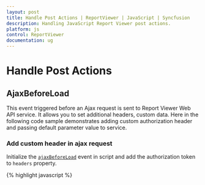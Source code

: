 ```yaml
---
layout: post
title: Handle Post Actions | ReportViewer | JavaScript | Syncfusion
description: Handling JavaScript Report Viewer post actions.  
platform: js
control: ReportViewer
documentation: ug
---
```


# Handle Post Actions
## AjaxBeforeLoad
This event triggered before an Ajax request is sent to Report Viewer Web API service. It allows you to set additional headers, custom data. Here in the following code sample demonstrates adding custom authorization header and passing default parameter value to service.

### Add custom header in ajax request
Initialize the [`ajaxBeforeLoad`](../api/ejreportviewer#events:ajaxbeforeload) event in script and add the authorization token to `headers` property.

{% highlight javascript %}
    <script type="text/javascript">
            $(function () {
                $("#container").ejReportViewer({
                    reportServiceUrl: "/api/ReportsApi",
                    reportPath: '~/App_Data/Sales Order Detail.rdl',
                    ajaxBeforeLoad: "onAjaxRequest",
                });
            });

            function onAjaxRequest(args) {
                args.headers.push({ Key: 'Authorization', Value: btoa('guest', 'demo@123') });
            }
    </script>
{% endhighlight %}

Get the custom header value from HttpContext header collection using the key name specified at client side.

{% highlight c# %}
        public object PostReportAction(Dictionary<string, object> jsonResult)
        {
            if (jsonResult != null)
            {
                authenticationHeader = HttpContext.Current.Request.Headers["Authorization"];

                //Perform your custom validation here
                if (authenticationHeader == "")
                {
                    return new Exception("Authentication failed!!!");
                }
            }

            return ReportHelper.ProcessReport(jsonResult, this);
        }
{% endhighlight %}

N> Perform your own action to validate the header values.

### Pass custom data in ajax request
Use the `data` property to set custom data to server in ajax request. Here in the below code sample, parameter values are passed to server side.

{% highlight javascript %}
    <script type="text/javascript">
            .....
            function onAjaxRequest(args) {
                args.headers.push({ Key: 'Authorization', Value: btoa('guest', 'demo@123') });

                //Passing custom parameter data to server
                args.data = [{ name: 'SalesOrderNumber', labels: ['SO50756'], values: ['SO50756'] }];
            }
    </script>
{% endhighlight %}

The custom data values are stored in `CustomData` header key, you can store it to local property. The following code sample stores parameter values, then values are set to report in `OnReportLoaded` method.

{% highlight c# %}
    public class ReportsApiController : ApiController, IReportController
    {
        public string DefaultParameter = null;
        string authenticationHeader;

        public object PostReportAction(Dictionary<string, object> jsonResult)
        {

            if (jsonResult != null)
            {
                if (jsonResult.ContainsKey("CustomData"))
                {
                    DefaultParam = jsonResult["CustomData"].ToString();
                }

                authenticationHeader = HttpContext.Current.Request.Headers["Authorization"];

                //Perform your custom validation here
                if (authenticationHeader == "")
                {
                    return new Exception("Authentication failed!!!");
                }
            }

            return ReportHelper.ProcessReport(jsonResult, this);
        }

        public void OnReportLoaded(ReportViewerOptions reportOption)
        {
            if (DefaultParameter != null)
            {
                reportOption.ReportModel.Parameters = JsonConvert.DeserializeObject<List<Syncfusion.Reports.EJ.ReportParameter>>( DefaultParameter);
            }
        }
    }
{% endhighlight %}

## AjaxSuccess
To perform custom action or show user defined message, when an ajax request was successful you can use the [`ajaxSuccess`](../api/ejreportviewer#events:ajaxsuccess) event.

{% highlight javascript %}
    <script type="text/javascript">
            $(function () {
                $("#container").ejReportViewer({
                    reportServiceUrl: "/api/ReportsApi",
                    reportPath: '~/App_Data/Sales Order Detail.rdl',
                    ajaxSuccess:"onAjaxSuccess",
                });
            });

            function onAjaxSuccess(args) {
                //Perform your custom success action here
                //alert("Ajax reque success!!!");
            }
    </script>
{% endhighlight %}

## AjaxError
The [`ajaxError`](../api/ejreportviewer#events:ajaxerror) event is called if an error occurred with the request, you can display the customized error detail in the event method.

{% highlight javascript %}
    <script type="text/javascript">
            $(function () {
                $("#container").ejReportViewer({
                    reportServiceUrl: "/api/ReportsApi",
                    reportPath: '~/App_Data/Sales Order Detail.rdl',
                    ajaxSuccess:"onAjaxSuccess",
                    ajaxError:"onAjaxFailure"
                });
            });

            function onAjaxSuccess(args) {
                //Perform your custom success action here
                //alert("Authentication success!!!");
            }

            function onAjaxFailure(args) {
                alert("Status: " + args.status + "\n" +
                    "Error: " + args.statusText);
            }
    </script>
{% endhighlight %}

N> You can never have both an error and a success callback with a request.
